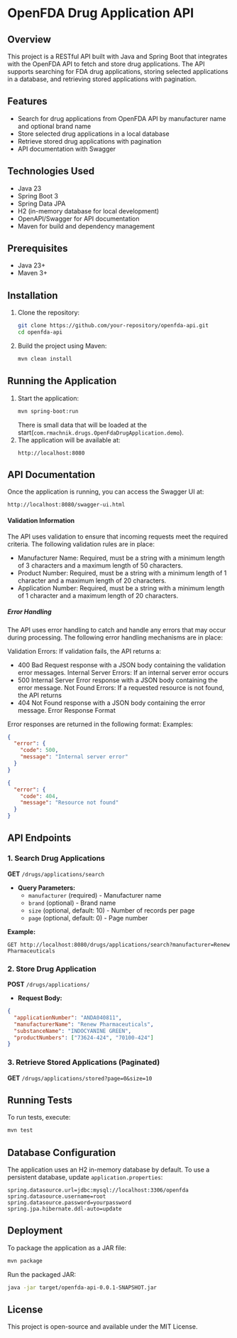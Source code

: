 # OpenFDA Drug Application API

## Overview

This project is a RESTful API built with Java and Spring Boot that integrates with the OpenFDA API to fetch and store
drug applications. The API supports searching for FDA drug applications, storing selected applications in a database,
and retrieving stored applications with pagination.

## Features

- Search for drug applications from OpenFDA API by manufacturer name and optional brand name
- Store selected drug applications in a local database
- Retrieve stored drug applications with pagination
- API documentation with Swagger

## Technologies Used

- Java 23
- Spring Boot 3
- Spring Data JPA
- H2 (in-memory database for local development)
- OpenAPI/Swagger for API documentation
- Maven for build and dependency management

## Prerequisites

- Java 23+
- Maven 3+

## Installation

1. Clone the repository:
   ```sh
   git clone https://github.com/your-repository/openfda-api.git
   cd openfda-api
   ```

2. Build the project using Maven:
   ```sh
   mvn clean install
   ```

## Running the Application

1. Start the application:
   ```sh
   mvn spring-boot:run
   ```
   There is small data that will be loaded at the start(`com.rmachnik.drugs.OpenFdaDrugApplication.demo`).
2. The application will be available at:
   ```
   http://localhost:8080
   ```

## API Documentation

Once the application is running, you can access the Swagger UI at:

```
http://localhost:8080/swagger-ui.html
```

#### Validation Information

The API uses validation to ensure that incoming requests meet the required criteria. The following validation rules are
in place:

* Manufacturer Name: Required, must be a string with a minimum length of 3 characters and a maximum length of 50
  characters.
* Product Number: Required, must be a string with a minimum length of 1 character and a maximum length of 20 characters.
* Application Number: Required, must be a string with a minimum length of 1 character and a maximum length of 20
  characters.

##### Error Handling

The API uses error handling to catch and handle any errors that may occur during processing. The following error
handling mechanisms are in place:

Validation Errors: If validation fails, the API returns a:

* 400 Bad Request response with a JSON body containing the validation error messages.
  Internal Server Errors: If an internal server error occurs
* 500 Internal Server Error response with a JSON body containing the error message.
  Not Found Errors: If a requested resource is not found, the API returns
* 404 Not Found response with a JSON body containing the error message.
  Error Response Format

Error responses are returned in the following format:
Examples:

```json
{
  "error": {
    "code": 500,
    "message": "Internal server error"
  }
}
```

```json
{
  "error": {
    "code": 404,
    "message": "Resource not found"
  }
}
```

## API Endpoints

### 1. Search Drug Applications

**GET** `/drugs/applications/search`

- **Query Parameters:**
    - `manufacturer` (required) - Manufacturer name
    - `brand` (optional) - Brand name
  - `size` (optional, default: 10) - Number of records per page
  - `page` (optional, default: 0) - Page number

**Example:**

```
GET http://localhost:8080/drugs/applications/search?manufacturer=Renew Pharmaceuticals
```

### 2. Store Drug Application

**POST** `/drugs/applications/`

- **Request Body:**

```json
{
  "applicationNumber": "ANDA040811",
  "manufacturerName": "Renew Pharmaceuticals",
  "substanceName": "INDOCYANINE GREEN",
  "productNumbers": ["73624-424", "70100-424"]
}
```

### 3. Retrieve Stored Applications (Paginated)

**GET** `/drugs/applications/stored?page=0&size=10`

## Running Tests

To run tests, execute:

```sh
mvn test
```

## Database Configuration

The application uses an H2 in-memory database by default. To use a persistent database, update `application.properties`:

```
spring.datasource.url=jdbc:mysql://localhost:3306/openfda
spring.datasource.username=root
spring.datasource.password=yourpassword
spring.jpa.hibernate.ddl-auto=update
```

## Deployment

To package the application as a JAR file:

```sh
mvn package
```

Run the packaged JAR:

```sh
java -jar target/openfda-api-0.0.1-SNAPSHOT.jar
```

## License

This project is open-source and available under the MIT License.

